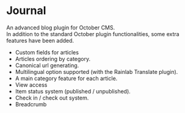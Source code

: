 # Journal
An advanced blog plugin for October CMS.  
In addition to the standard October plugin functionalities, some extra features have been added.

- Custom fields for articles
- Articles ordering by category.
- Canonical url generating.
- Multilingual option supported (with the Rainlab Translate plugin).
- A main category feature for each article.
- View access
- Item status system (published / unpublished).
- Check in / check out system.
- Breadcrumb
